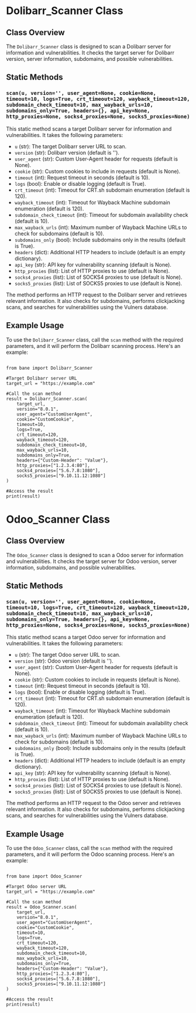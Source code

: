 <h1>Dolibarr_Scanner Class</h1>

<h2>Class Overview</h2>
<p>The <code>Dolibarr_Scanner</code> class is designed to scan a Dolibarr server for information and vulnerabilities. It checks the target server for Dolibarr version, server information, subdomains, and possible vulnerabilities.</p>

<h2>Static Methods</h2>

<h3><code>scan(u, version='', user_agent=None, cookie=None, timeout=10, logs=True, crt_timeout=120, wayback_timeout=120, subdomain_check_timeout=10, max_wayback_urls=10, subdomains_only=True, headers={}, api_key=None, http_proxies=None, socks4_proxies=None, socks5_proxies=None)</code></h3>
<p>This static method scans a target Dolibarr server for information and vulnerabilities. It takes the following parameters:</p>

<ul>
    <li><code>u</code> (str): The target Dolibarr server URL to scan.</li>
    <li><code>version</code> (str): Dolibarr version (default is '').</li>
    <li><code>user_agent</code> (str): Custom User-Agent header for requests (default is None).</li>
    <li><code>cookie</code> (str): Custom cookies to include in requests (default is None).</li>
    <li><code>timeout</code> (int): Request timeout in seconds (default is 10).</li>
    <li><code>logs</code> (bool): Enable or disable logging (default is True).</li>
    <li><code>crt_timeout</code> (int): Timeout for CRT.sh subdomain enumeration (default is 120).</li>
    <li><code>wayback_timeout</code> (int): Timeout for Wayback Machine subdomain enumeration (default is 120).</li>
    <li><code>subdomain_check_timeout</code> (int): Timeout for subdomain availability check (default is 10).</li>
    <li><code>max_wayback_urls</code> (int): Maximum number of Wayback Machine URLs to check for subdomains (default is 10).</li>
    <li><code>subdomains_only</code> (bool): Include subdomains only in the results (default is True).</li>
    <li><code>headers</code> (dict): Additional HTTP headers to include (default is an empty dictionary).</li>
    <li><code>api_key</code> (str): API key for vulnerability scanning (default is None).</li>
    <li><code>http_proxies</code> (list): List of HTTP proxies to use (default is None).</li>
    <li><code>socks4_proxies</code> (list): List of SOCKS4 proxies to use (default is None).</li>
    <li><code>socks5_proxies</code> (list): List of SOCKS5 proxies to use (default is None).</li>
</ul>

<p>The method performs an HTTP request to the Dolibarr server and retrieves relevant information. It also checks for subdomains, performs clickjacking scans, and searches for vulnerabilities using the Vulners database.</p>

<h2>Example Usage</h2>
<p>To use the <code>Dolibarr_Scanner</code> class, call the <code>scan</code> method with the required parameters, and it will perform the Dolibarr scanning process. Here's an example:</p>

<pre><code>
from bane import Dolibarr_Scanner

#Target Dolibarr server URL
target_url = "https://example.com"

#Call the scan method
result = Dolibarr_Scanner.scan(
    target_url,
    version="8.0.1",
    user_agent="CustomUserAgent",
    cookie="CustomCookie",
    timeout=10,
    logs=True,
    crt_timeout=120,
    wayback_timeout=120,
    subdomain_check_timeout=10,
    max_wayback_urls=10,
    subdomains_only=True,
    headers={"Custom-Header": "Value"},
    http_proxies=["1.2.3.4:80"],
    socks4_proxies=["5.6.7.8:1080"],
    socks5_proxies=["9.10.11.12:1080"]
)

#Access the result
print(result)
</code></pre>



<h1>Odoo_Scanner Class</h1>

<h2>Class Overview</h2>
<p>The <code>Odoo_Scanner</code> class is designed to scan a Odoo server for information and vulnerabilities. It checks the target server for Odoo version, server information, subdomains, and possible vulnerabilities.</p>

<h2>Static Methods</h2>

<h3><code>scan(u, version='', user_agent=None, cookie=None, timeout=10, logs=True, crt_timeout=120, wayback_timeout=120, subdomain_check_timeout=10, max_wayback_urls=10, subdomains_only=True, headers={}, api_key=None, http_proxies=None, socks4_proxies=None, socks5_proxies=None)</code></h3>
<p>This static method scans a target Odoo server for information and vulnerabilities. It takes the following parameters:</p>

<ul>
    <li><code>u</code> (str): The target Odoo server URL to scan.</li>
    <li><code>version</code> (str): Odoo version (default is '').</li>
    <li><code>user_agent</code> (str): Custom User-Agent header for requests (default is None).</li>
    <li><code>cookie</code> (str): Custom cookies to include in requests (default is None).</li>
    <li><code>timeout</code> (int): Request timeout in seconds (default is 10).</li>
    <li><code>logs</code> (bool): Enable or disable logging (default is True).</li>
    <li><code>crt_timeout</code> (int): Timeout for CRT.sh subdomain enumeration (default is 120).</li>
    <li><code>wayback_timeout</code> (int): Timeout for Wayback Machine subdomain enumeration (default is 120).</li>
    <li><code>subdomain_check_timeout</code> (int): Timeout for subdomain availability check (default is 10).</li>
    <li><code>max_wayback_urls</code> (int): Maximum number of Wayback Machine URLs to check for subdomains (default is 10).</li>
    <li><code>subdomains_only</code> (bool): Include subdomains only in the results (default is True).</li>
    <li><code>headers</code> (dict): Additional HTTP headers to include (default is an empty dictionary).</li>
    <li><code>api_key</code> (str): API key for vulnerability scanning (default is None).</li>
    <li><code>http_proxies</code> (list): List of HTTP proxies to use (default is None).</li>
    <li><code>socks4_proxies</code> (list): List of SOCKS4 proxies to use (default is None).</li>
    <li><code>socks5_proxies</code> (list): List of SOCKS5 proxies to use (default is None).</li>
</ul>

<p>The method performs an HTTP request to the Odoo server and retrieves relevant information. It also checks for subdomains, performs clickjacking scans, and searches for vulnerabilities using the Vulners database.</p>

<h2>Example Usage</h2>
<p>To use the <code>Odoo_Scanner</code> class, call the <code>scan</code> method with the required parameters, and it will perform the Odoo scanning process. Here's an example:</p>

<pre><code>
from bane import Odoo_Scanner

#Target Odoo server URL
target_url = "https://example.com"

#Call the scan method
result = Odoo_Scanner.scan(
    target_url,
    version="8.0.1",
    user_agent="CustomUserAgent",
    cookie="CustomCookie",
    timeout=10,
    logs=True,
    crt_timeout=120,
    wayback_timeout=120,
    subdomain_check_timeout=10,
    max_wayback_urls=10,
    subdomains_only=True,
    headers={"Custom-Header": "Value"},
    http_proxies=["1.2.3.4:80"],
    socks4_proxies=["5.6.7.8:1080"],
    socks5_proxies=["9.10.11.12:1080"]
)

#Access the result
print(result)
</code></pre>
